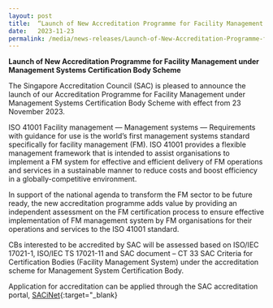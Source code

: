 ```yaml
---
layout: post
title:  “Launch of New Accreditation Programme for Facility Management under Management Systems Certification Body Scheme”   
date:   2023-11-23
permalink: /media/news-releases/Launch-of-New-Accreditation-Programme-for-Facility-Management-under-Management-Systems-Certification-Body-Scheme  
---
```


**Launch of New Accreditation Programme for Facility Management under Management Systems Certification Body Scheme**


The Singapore Accreditation Council (SAC) is pleased to announce the launch of our Accreditation Programme for Facility Management under Management Systems Certification Body Scheme with effect from 23 November 2023.
 
ISO 41001 Facility management — Management systems — Requirements with guidance for use is the world’s first management systems standard specifically for facility management (FM). ISO 41001 provides a flexible management framework that is intended to assist organisations to implement a FM system for effective and efficient delivery of FM operations and services in a sustainable manner to reduce costs and boost efficiency in a globally-competitive environment. 
 
In support of the national agenda to transform the FM sector to be future ready, the new accreditation programme adds value by providing an independent assessment on the FM certification process to ensure effective implementation of FM management system by FM organisations for their operations and services to the ISO 41001 standard.
 
CBs interested to be accredited by SAC will be assessed based on ISO/IEC 17021-1, ISO/IEC TS 17021-11 and SAC document – CT 33 SAC Criteria for Certification Bodies (Facility Management System) under the accreditation scheme for Management System Certification Body.
 
Application for accreditation can be applied through the SAC accreditation portal, [SACiNet](https://sacinet2.enterprisesg.gov.sg/landing){:target="_blank}
